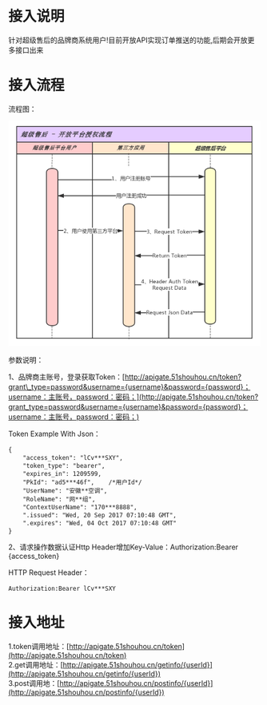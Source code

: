 # 接入说明

针对超级售后的品牌商系统用户!目前开放API实现订单推送的功能,后期会开放更多接口出来

# 接入流程

流程图：

![](/assets/user-api-flow.png)

参数说明：

1、品牌商主账号，登录获取Token：[http://apigate.51shouhou.cn/token?grant\_type=password&username={username}&password={password}；username：主账号，password：密码；](http://apigate.51shouhou.cn/token?grant_type=password&username={username}&password={password}；username：主账号，password：密码；)

Token Example With Json：

```
{
    "access_token": "lCv***SXY",
    "token_type": "bearer",
    "expires_in": 1209599,
    "PkId": "ad5***46f",    /*用户Id*/
    "UserName": "安徽**空调",
    "RoleName": "网**组",
    "ContextUserName": "170***8888",
    ".issued": "Wed, 20 Sep 2017 07:10:48 GMT",
    ".expires": "Wed, 04 Oct 2017 07:10:48 GMT"
}
```

2、请求操作数据认证Http Header增加Key-Value：Authorization:Bearer {access\_token}

HTTP Request Header：

```
Authorization:Bearer lCv***SXY
```

# 接入地址

1.token调用地址：[http://apigate.51shouhou.cn/token](http://apigate.51shouhou.cn/token)  
2.get调用地址：[http://apigate.51shouhou.cn/getinfo/{userId}](http://apigate.51shouhou.cn/getinfo/{userId})  
3.post调用地：[http://apigate.51shouhou.cn/postinfo/{userId}](http://apigate.51shouhou.cn/postinfo/{userId})

# 



